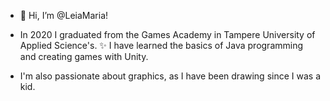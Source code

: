 - 👋 Hi, I’m @LeiaMaria!
- In 2020 I graduated from the Games Academy in Tampere University of Applied Science's. ✨ I have learned the basics of Java programming and creating games with Unity.

- I'm also passionate about graphics, as I have been drawing since I was a kid.

<!---
LeiaMaria/LeiaMaria is a ✨ special ✨ repository because its `README.md` (this file) appears on your GitHub profile.
You can click the Preview link to take a look at your changes.
--->
